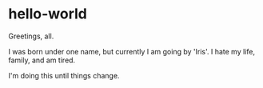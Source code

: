 # hello-world
Greetings, all.

I was born under one name, but currently I am going by 'Iris'. 
I hate my life, family, and am tired.

I'm doing this until things change.
